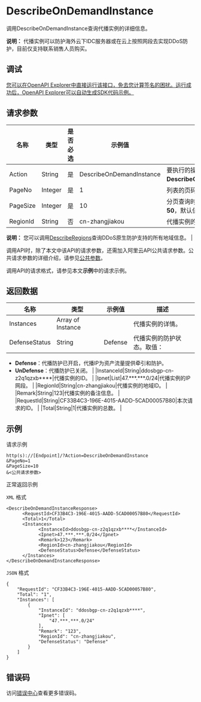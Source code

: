 # DescribeOnDemandInstance

调用DescribeOnDemandInstance查询代播实例的详细信息。

**说明：** 代播实例可以防护海外云下IDC服务器或在云上按照网段去实现DDoS防护，目前仅支持联系销售人员购买。

## 调试

[您可以在OpenAPI Explorer中直接运行该接口，免去您计算签名的困扰。运行成功后，OpenAPI Explorer可以自动生成SDK代码示例。](https://api.aliyun.com/#product=ddosbgp&api=DescribeOnDemandInstance&type=RPC&version=2017-11-20)

## 请求参数

|名称|类型|是否必选|示例值|描述|
|--|--|----|---|--|
|Action|String|是|DescribeOnDemandInstance|要执行的操作。取值：**DescribeOnDemandInstance**。 |
|PageNo|Integer|是|1|列表的页码，默认值为**1**。 |
|PageSize|Integer|是|10|分页查询时每页的行数，最大值为**50**，默认值为**10**。 |
|RegionId|String|否|cn-zhangjiakou|代播实例的地域ID。

 **说明：** 您可以调用[DescribeRegions](~~118703~~)查询DDoS原生防护支持的所有地域信息。 |

调用API时，除了本文中该API的请求参数，还需加入阿里云API公共请求参数。公共请求参数的详细介绍，请参见[公共参数](~~152121~~)。

调用API的请求格式，请参见本文**示例**中的请求示例。

## 返回数据

|名称|类型|示例值|描述|
|--|--|---|--|
|Instances|Array of Instance| |代播实例的详情。 |
|DefenseStatus|String|Defense|代播实例的防护状态。取值：

 -   **Defense**：代播防护已开启，代播IP为资产流量提供牵引和防护。
-   **UnDefense**：代播防护已关闭。 |
|InstanceId|String|ddosbgp-cn-z2q1qzxb\*\*\*\*|代播实例的ID。 |
|Ipnet|List|47.\*\*\*.\*\*\*.0/24|代播实例的IP网段。 |
|RegionId|String|cn-zhangjiakou|代播实例的地域ID。 |
|Remark|String|123|代播实例的备注信息。 |
|RequestId|String|CF33B4C3-196E-4015-AADD-5CAD00057B80|本次请求的ID。 |
|Total|String|1|代播实例的总数。 |

## 示例

请求示例

```
http(s)://[Endpoint]/?Action=DescribeOnDemandInstance
&PageNo=1
&PageSize=10
&<公共请求参数>
```

正常返回示例

`XML` 格式

```
<DescribeOnDemandInstanceResponse>
	  <RequestId>CF33B4C3-196E-4015-AADD-5CAD00057B80</RequestId>
	  <Total>1</Total>
	  <Instances>
		    <InstanceId>ddosbgp-cn-z2q1qzxb****</InstanceId>
		    <Ipnet>47.***.***.0/24</Ipnet>
		    <Remark>123</Remark>
		    <RegionId>cn-zhangjiakou</RegionId>
		    <DefenseStatus>Defense</DefenseStatus>
	  </Instances>
</DescribeOnDemandInstanceResponse>
```

`JSON` 格式

```
{
    "RequestId": "CF33B4C3-196E-4015-AADD-5CAD00057B80",
    "Total": "1",
    "Instances": [
        {
            "InstanceId": "ddosbgp-cn-z2q1qzxb****",
            "Ipnet": [
                "47.***.***.0/24"
            ],
            "Remark": "123",
            "RegionId": "cn-zhangjiakou",
            "DefenseStatus": "Defense"
        }
    ]
}
```

## 错误码

访问[错误中心](https://error-center.alibabacloud.com/status/product/ddosbgp)查看更多错误码。

